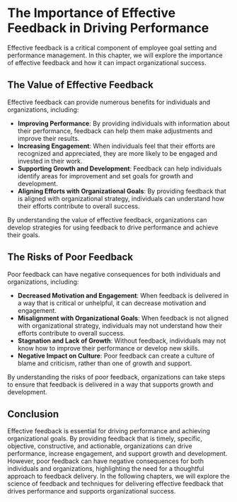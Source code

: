 The Importance of Effective Feedback in Driving Performance
====================================================================================

Effective feedback is a critical component of employee goal setting and performance management. In this chapter, we will explore the importance of effective feedback and how it can impact organizational success.

The Value of Effective Feedback
-------------------------------

Effective feedback can provide numerous benefits for individuals and organizations, including:

* **Improving Performance**: By providing individuals with information about their performance, feedback can help them make adjustments and improve their results.
* **Increasing Engagement**: When individuals feel that their efforts are recognized and appreciated, they are more likely to be engaged and invested in their work.
* **Supporting Growth and Development**: Feedback can help individuals identify areas for improvement and set goals for growth and development.
* **Aligning Efforts with Organizational Goals**: By providing feedback that is aligned with organizational strategy, individuals can understand how their efforts contribute to overall success.

By understanding the value of effective feedback, organizations can develop strategies for using feedback to drive performance and achieve their goals.

The Risks of Poor Feedback
--------------------------

Poor feedback can have negative consequences for both individuals and organizations, including:

* **Decreased Motivation and Engagement**: When feedback is delivered in a way that is critical or unhelpful, it can decrease motivation and engagement.
* **Misalignment with Organizational Goals**: When feedback is not aligned with organizational strategy, individuals may not understand how their efforts contribute to overall success.
* **Stagnation and Lack of Growth**: Without feedback, individuals may not know how to improve their performance or develop new skills.
* **Negative Impact on Culture**: Poor feedback can create a culture of blame and criticism, rather than one of growth and support.

By understanding the risks of poor feedback, organizations can take steps to ensure that feedback is delivered in a way that supports growth and development.

Conclusion
----------

Effective feedback is essential for driving performance and achieving organizational goals. By providing feedback that is timely, specific, objective, constructive, and actionable, organizations can drive performance, increase engagement, and support growth and development. However, poor feedback can have negative consequences for both individuals and organizations, highlighting the need for a thoughtful approach to feedback delivery. In the following chapters, we will explore the science of feedback and techniques for delivering effective feedback that drives performance and supports organizational success.
